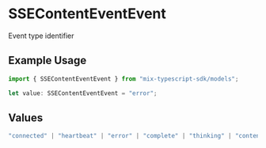 # SSEContentEventEvent

Event type identifier

## Example Usage

```typescript
import { SSEContentEventEvent } from "mix-typescript-sdk/models";

let value: SSEContentEventEvent = "error";
```

## Values

```typescript
"connected" | "heartbeat" | "error" | "complete" | "thinking" | "content" | "tool" | "tool_parameter_delta" | "tool_execution_start" | "tool_execution_complete" | "permission" | "summarize" | "user_message_created" | "session_created" | "session_deleted"
```